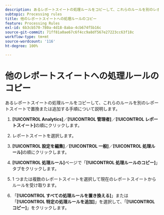 ```yaml
---
description: あるレポートスイートの処理ルールをコピーして、これらのルールを別のレポートスイートで置換または追加する手順について説明します。
subtopic: Processing rules
title: 他のレポートスイートへの処理ルールのコピー
feature: Processing Rules
exl-id: 6b3cb570-780a-4d18-8aba-4cb674f5b16c
source-git-commit: 71ff81a0ae67c6f4cc9a8df567e27223cc63f18c
workflow-type: tm+mt
source-wordcount: '116'
ht-degree: 100%

---
```


# 他のレポートスイートへの処理ルールのコピー

あるレポートスイートの処理ルールをコピーして、これらのルールを別のレポートスイートで置換または追加する手順について説明します。

1. **[!UICONTROL Analytics]**／**[!UICONTROL 管理者]**／**[!UICONTROL レポートスイート]**&#x200B;の順にクリックします。
1. レポートスイートを選択します。
1. **[!UICONTROL 設定を編集]**／**[!UICONTROL 一般]**／**[!UICONTROL 処理ルール]**&#x200B;の順にクリックします。

1. **[!UICONTROL 処理ルール]**&#x200B;ページで「**[!UICONTROL 処理ルールのコピー]**」タブをクリックします。
1. 1 つまたは複数のレポートスイートを選択して現在のレポートスイートからルールを受け取ります。
1. 「**[!UICONTROL すべての処理ルールを置き換える]**」または「**[!UICONTROL 特定の処理ルールを追加]**」を選択して、「**[!UICONTROL コピー]**」をクリックします。
